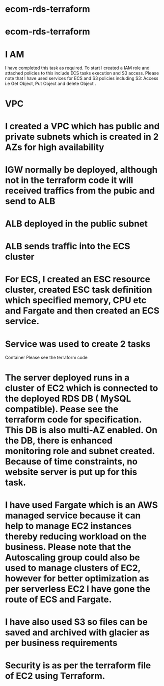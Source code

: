 # ecom-rds-terraform
# ecom-rds-terraform
# 
# I AM
 I have completed this task as required. To start I created a IAM role and attached policies to this include    ECS tasks execution and S3  access. Please note that I have used services for ECS and S3 policies including S3: Access i.e  Get Object, Put Object and delete Object .

 
# VPC
# I created a VPC which has public and private subnets which is created in 2 AZs for high availability
# IGW normally be deployed, although not in the terraform code it will received traffics from the pubic and send to ALB
# ALB deployed in the public subnet
# ALB sends traffic into the ECS cluster
 
# For ECS, I created an ESC resource cluster, created  ESC task definition  which specified memory, CPU etc and Fargate and then created an ECS service.
 
# Service was used to create 2 tasks

Container
Please see the terraform code
 
# The server deployed runs in a cluster of EC2 which is connected to the deployed RDS DB ( MySQL compatible).  Pease see the terraform code for specification. This DB is also multi-AZ enabled. On the DB, there is enhanced monitoring role and subnet created. Because of time constraints, no website server is put up for this task.
 
# I have used Fargate which is an AWS managed service because it can help to  manage EC2 instances thereby reducing workload on the business. Please note that the Autoscaling group could also be used to manage clusters of EC2, however for better optimization as per serverless EC2 I have gone the route of ECS and Fargate. 
 
# I have also used S3 so files can be saved  and archived with glacier as per business requirements
 
#  Security is as per the terraform file of EC2 using Terraform. 
